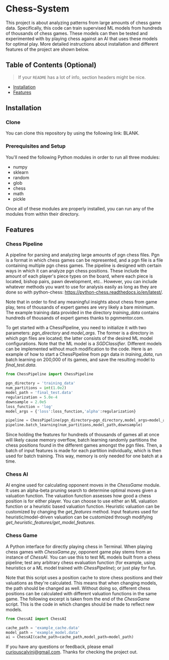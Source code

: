 # Chess-System
This project is about analyzing patterns from large amounts of chess game data. Specifically, this code can train supervised ML models from hundreds of thousands of chess games. These models can then be tested and experimented with by playing chess against an AI that uses these models for optimal play. More detailed instructions about installation and different features of the project are shown below.

## Table of Contents (Optional)

> If your `README` has a lot of info, section headers might be nice.

- [Installation](#installation)
- [Features](#features)

## Installation 

### Clone
You can clone this repository by using the following link: BLANK. 

### Prerequisites and Setup
You'll need the following Python modules in order to run all three modules: 
* numpy
* sklearn
* random
* glob
* chess
* math
* pickle

Once all of these modules are properly installed, you can run any of the modules from within their directory. 

## Features
### Chess Pipeline
A pipeline for parsing and analyzing large amounts of pgn chess files. Pgn is a format in which chess games can be represented, and a pgn file is a file containing multiple pgn chess games. The pipeline is designed with certain ways in which it can analyze pgn chess positions. These include the amount of each player's piece types on the board, where each piece is located, bishop pairs, pawn development, etc.. However, you can include whatever methods you want to use for analysis easily as long as they are done so with python-chess: https://python-chess.readthedocs.io/en/latest/. 

Note that in order to find any meaningful insights about chess from game play, tens of thousands of expert games are very likely a bare minimum. The example training data provided in the directory *training_data* contains hundreds of thousands of expert games thanks to pgnmentor.com.

To get started with a ChessPipeline, you need to initialize it with two parameters: *pgn_directory* and *model_args*. The former is a directory in which pgn files are located; the latter consists of the desired ML model configurations. Note that the ML model is a *SGDClassifier*. Different models can be implemented without much modification to the code. Here is an example of how to start a ChessPipeline from pgn data in *training_data*, run batch learning on 200,000 of its games, and save the resulting model to *final_test.data*. 

```python
from ChessPipeline import ChessPipeline

pgn_directory = 'training_data'
num_partitions = int(1.0e2)
model_path = 'final_test.data'
regularization = 5.0e-4
downsample = 2.0e5
loss_function = 'log'
model_args = {'loss':loss_function,'alpha':regularization}

pipeline = ChessPipeline(pgn_directory=pgn_directory,model_args=model_args)
pipeline.batch_learning(num_partitions,model_path,downsample)
```
Since holding the features for hundreds of thousands of games all at once will likely cause memory overflow, batch learning randomly partitions the chess positions found in the different games amongst the pgn files. Then, a batch of input features is made for each partition individually, which is then used for batch training. This way, memory is only needed for one batch at a time. 

### Chess AI
AI engine used for calculating opponent moves in the *ChessGame* module. It uses an alpha-beta pruning search to determine optimal moves given a valuation function. The valuation function assesses how good a chess position is for either player. You can choose to use either an ML valuation function or a heuristic based valuation function. Heuristic valuation can be customized by changing the *get_features* method. Input features used for heuristic/model-driven valuation can be customized through modifying *get_heuristic_features/get_model_features*. 

### Chess Game 
A Python interface for directly playing chess in Terminal. When playing chess games with *ChessGame.py*, opponent game play stems from an instance of *ChessAI*. You can use this to test ML models built from a chess pipeline; test any arbitrary chess evaluation function (for example, using heuristics or a ML model trained with *ChessPipeline*); or just play for fun.

Note that this script uses a position cache to store chess positions and their valuations as they're calculated. This means that when changing models, the path should be changed as well. Without doing so, different chess positions can be calculated with different valuation functions in the same game. The following excerpt is taken from the end of the *ChessGame* script. This is the code in which changes should be made to reflect new models.

``` python
from ChessAI import ChessAI

cache_path = 'example_cache.data'
model_path = 'example_model.data'
ai = ChessAI(cache_path=cache_path,model_path=model_path)
```

If you have any questions or feedback, please email curiouscalvinj@gmail.com. Thanks for checking the project out.
